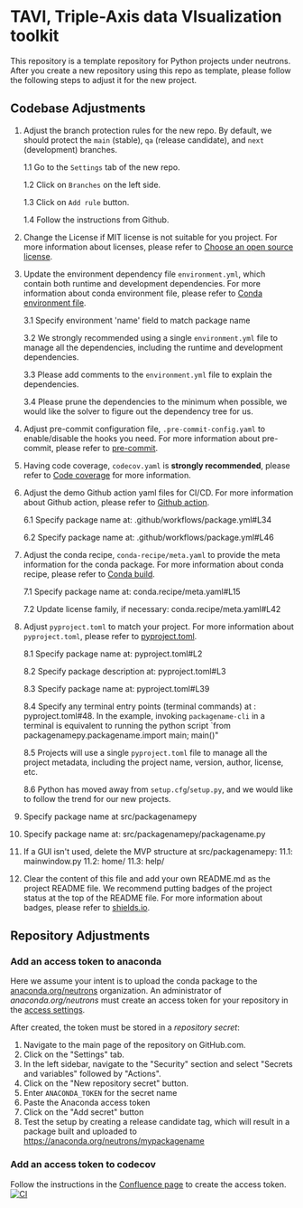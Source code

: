 # TAVI, Triple-Axis data VIsualization toolkit
This repository is a template repository for Python projects under neutrons.
After you create a new repository using this repo as template, please follow the following steps to adjust it for the new project.

## Codebase Adjustments

1. Adjust the branch protection rules for the new repo. By default, we should protect the `main` (stable), `qa` (release candidate), and `next` (development) branches.

    1.1 Go to the `Settings` tab of the new repo.

    1.2 Click on `Branches` on the left side.

    1.3 Click on `Add rule` button.

    1.4 Follow the instructions from Github.


2. Change the License if MIT license is not suitable for you project. For more information about licenses, please
refer to [Choose an open source license](https://choosealicense.com/).


3. Update the environment dependency file `environment.yml`, which contain both runtime and development dependencies.
For more information about conda environment file, please refer to [Conda environment file](https://docs.conda.io/projects/conda/en/latest/user-guide/tasks/manage-environments.html#creating-an-environment-file-manually).

    3.1 Specify environment 'name' field to match package name

    3.2 We strongly recommended using a single `environment.yml` file to manage all the dependencies,
including the runtime and development dependencies.

    3.3 Please add comments to the `environment.yml` file to explain the dependencies.

    3.4 Please prune the dependencies to the minimum when possible,
we would like the solver to figure out the dependency tree for us.


4. Adjust pre-commit configuration file, `.pre-commit-config.yaml` to enable/disable the hooks you need.
For more information about pre-commit, please refer to [pre-commit](https://pre-commit.com/).


5. Having code coverage, `codecov.yaml` is **strongly recommended**,
please refer to [Code coverage](https://coverage.readthedocs.io/en/coverage-5.5/) for more information.


6. Adjust the demo Github action yaml files for CI/CD. For more information about Github action,
please refer to [Github action](https://docs.github.com/en/actions).

    6.1 Specify package name at: .github/workflows/package.yml#L34

    6.2 Specify package name at: .github/workflows/package.yml#L46


7. Adjust the conda recipe, `conda-recipe/meta.yaml` to provide the meta information for the conda package.
For more information about conda recipe, please refer to [Conda build](https://docs.conda.io/projects/conda-build/en/latest/).

    7.1 Specify package name at: conda.recipe/meta.yaml#L15

    7.2 Update license family, if necessary: conda.recipe/meta.yaml#L42


8. Adjust `pyproject.toml` to match your project. For more information about `pyproject.toml`,
please refer to [pyproject.toml](https://www.python.org/dev/peps/pep-0518/).

    8.1 Specify package name at: pyproject.toml#L2

    8.2 Specify package description at: pyproject.toml#L3

    8.3 Specify package name at: pyproject.toml#L39

    8.4 Specify any terminal entry points (terminal commands) at : pyproject.toml#48.
In the example, invoking `packagename-cli` in a terminal is equivalent to running the python script
`from packagenamepy.packagename.import main; main()"

    8.5 Projects will use a  single `pyproject.toml` file to manage all the project metadata,
including the project name, version, author, license, etc.

    8.6 Python has moved away from `setup.cfg`/`setup.py`, and we would like to follow the trend for our new projects.


10. Specify package name at  src/packagenamepy


11. Specify package name at: src/packagenamepy/packagename.py

12. If a GUI isn't used, delete the MVP structure at src/packagenamepy:
    11.1: mainwindow.py
    11.2: home/
    11.3: help/


11. Clear the content of this file and add your own README.md as the project README file.
We recommend putting badges of the project status at the top of the README file.
For more information about badges, please refer to [shields.io](https://shields.io/).

## Repository Adjustments

### Add an access token to anaconda

Here we assume your intent is to upload the conda package to the [anaconda.org/neutrons](https://anaconda.org/neutrons) organization.
An administrator of _anaconda.org/neutrons_ must create an access token for your repository in the [access settings](https://anaconda.org/neutrons/settings/access).

After created, the token must be stored in a _repository secret_:
1. Navigate to the main page of the repository on GitHub.com.
2. Click on the "Settings" tab.
3. In the left sidebar, navigate to the "Security" section and select "Secrets and variables" followed by "Actions".
4. Click on the "New repository secret" button.
5. Enter `ANACONDA_TOKEN` for the secret name
6. Paste the Anaconda access token
7. Click on the "Add secret" button
8. Test the setup by creating a release candidate tag,
which will result in a package built and uploaded to https://anaconda.org/neutrons/mypackagename

### Add an access token to codecov
Follow the instructions in the [Confluence page](https://ornl-neutrons.atlassian.net/wiki/spaces/NDPD/pages/103546883/Coverage+reports)
to create the access token.
[![CI](https://github.com/neutrons/tavi/actions/workflows/unittest.yml/badge.svg?branch=next)](https://github.com/neutrons/hyspecppt/actions/workflows/unittest.yml)

